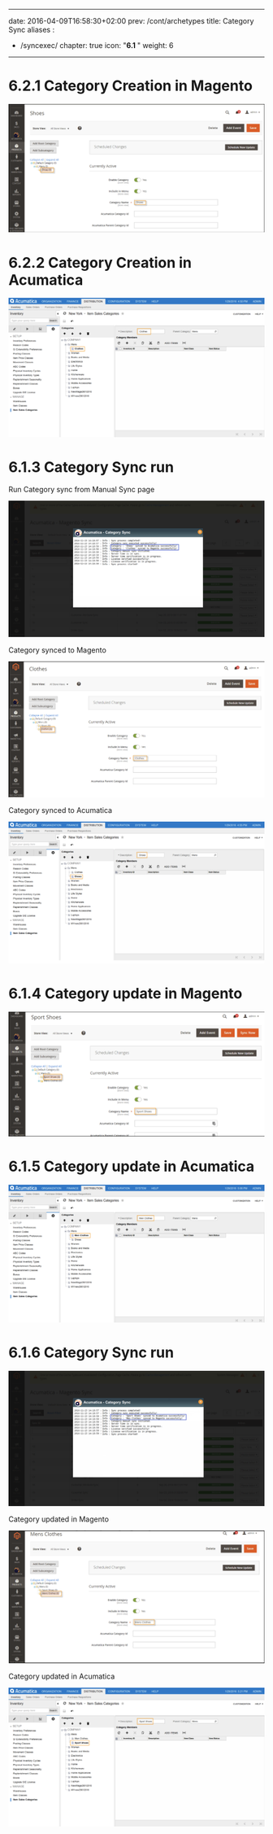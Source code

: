 
---
date: 2016-04-09T16:58:30+02:00
prev: /cont/archetypes
title: Category Sync
aliases :
  - /syncexec/
chapter: true
icon: "<b>6.1 </b>"
weight: 6
---

# 6.2.1 Category Creation in Magento

![Magic](images/category-creation-magento.png?classes=shadow)

# 6.2.2 Category Creation in Acumatica

![Magic](images/category-creation-acumatica.png?classes=shadow)

# 6.1.3 Category Sync run

Run Category sync from Manual Sync page

![Magic](images/category-manual-sync.png?classes=shadow)

Category synced to Magento

![Magic](images/category-synced-magento.png?classes=shadow)

Category synced to Acumatica

![Magic](images/category-synced-acumatica.png?classes=shadow)

# 6.1.4 Category update in Magento

![Magic](images/category-update-magento.png?classes=shadow)

# 6.1.5 Category update in Acumatica

![Magic](images/category-update-acumatica.png?classes=shadow)

# 6.1.6 Category Sync run

![Magic](images/category-sync-run-2.png?classes=shadow)

Category updated in Magento

![Magic](images/category-updated-magento-2.png?classes=shadow)

Category updated in Acumatica

![Magic](images/category-updated-acumatica-2.png?classes=shadow)

